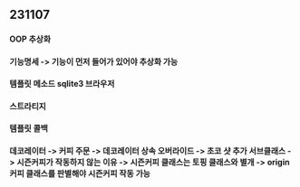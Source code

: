 ## 231107

#### OOP 추상화
#### 기능명세 -> 기능이 먼저 들어가 있어야 추상화 가능
#### 템플릿 메소드 sqlite3 브라우저
#### 스트라티지
#### 템플릿 콜백
#### 데코레이터 -> 커피 주문 -> 데코레이터 상속 오버라이드 -> 초코 샷 추가 서브클래스 -> 시즌커피가 작동하지 않는 이유 -> 시즌커피 클래스는 토핑 클래스와 별개 -> origin 커피 클래스를 판별해야 시즌커피 작동 가능
